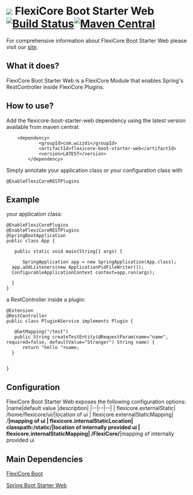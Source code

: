 
# ![](https://support.wizzdi.com/wp-content/uploads/2020/05/flexicore-icon-extra-small.png) FlexiCore Boot Starter Web [![Build Status](https://jenkins.wizzdi.com/buildStatus/icon?job=wizzdi+organization%2Fflexicore-boot-starter-web%2Fmaster)](https://jenkins.wizzdi.com/job/wizzdi%20organization/job/flexicore-boot-starter-web/job/master/)[![Maven Central](https://img.shields.io/maven-central/v/com.wizzdi/flexicore-boot-starter-web.svg?label=Maven%20Central)](https://search.maven.org/search?q=g:%22com.wizzdi%22%20AND%20a:%22flexicore-boot-starter-web%22)


For comprehensive information about FlexiCore Boot Starter Web please visit our [site](http://wizzdi.com/).

## What it does?

FlexiCore Boot Starter Web is a FlexiCore Module that enables Spring's RestController inside FlexiCore Plugins.

## How to use?
Add the flexicore-boot-starter-web dependency using the latest version available from maven central:

		<dependency>
                <groupId>com.wizzdi</groupId>
                <artifactId>flexicore-boot-starter-web</artifactId>
                <version>LATEST</version>
            </dependency>
Simply annotate your application class or your configuration class with

    @EnableFlexiCoreRESTPlugins

## Example
your application class:

    @EnableFlexiCorePlugins  
    @EnableFlexiCoreRESTPlugins
    @SpringBootApplication  
    public class App {  
      
       public static void main(String[] args) {  
      
          SpringApplication app = new SpringApplication(App.class);  
      app.addListeners(new ApplicationPidFileWriter());  
      ConfigurableApplicationContext context=app.run(args);  
      
      }
    }
a RestController inside a plugin:

    @Extension  
    @RestController  
    public class PluginAService implements Plugin {  
      
       @GetMapping("/test")  
       public String createTestEntity(@RequestParam(name="name", required=false, defaultValue="Stranger") String name) {  
          return "hello "+name;  
      }  
      
      
    }

## Configuration
FlexiCore Boot Starter Web exposes the following configuration options:
|name|default value  |description|
|--|--|--|
| flexicore.externalStatic| /home/flexicore/ui/|location of ui
| flexicore.externalStaticMapping| /**|mapping of ui
| flexicore.internalStaticLocation| classpath:/static/|location of internally provided ui
| flexicore.internalStaticMapping| /FlexiCore/**|mapping of internally provided ui


## Main Dependencies

[FlexiCore Boot](https://github.com/wizzdi/flexicore-boot)

[Spring Boot Starter Web](https://search.maven.org/artifact/org.springframework.boot/spring-boot-starter-web)
